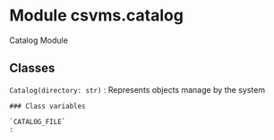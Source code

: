 Module csvms.catalog
====================
Catalog Module

Classes
-------

`Catalog(directory: str)`
:   Represents objects manage by the system

    ### Class variables

    `CATALOG_FILE`
    :
